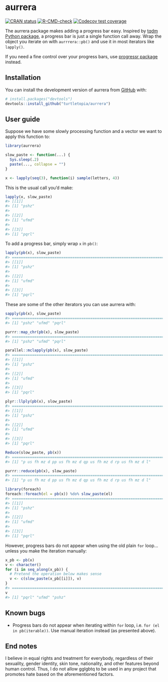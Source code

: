 
<!-- README.md is generated from README.Rmd. Please edit that file -->

# aurrera

<!-- badges: start -->

[![CRAN
status](https://www.r-pkg.org/badges/version/aurrera)](https://CRAN.R-project.org/package=aurrera)
[![R-CMD-check](https://github.com/turtletopia/aurrera/workflows/R-CMD-check/badge.svg)](https://github.com/turtletopia/aurrera/actions)
[![Codecov test
coverage](https://codecov.io/gh/turtletopia/aurrera/branch/master/graph/badge.svg)](https://app.codecov.io/gh/turtletopia/aurrera?branch=master)
<!-- badges: end -->

The aurrera package makes adding a progress bar easy. Inspired by [tqdm
Python package](https://github.com/tqdm/tqdm), a progress bar is just a
single function call away. Wrap the object you iterate on with
`aurrrera::pb()` and use it in most iterators like `lapply()`.

If you need a fine control over your progress bars, use [progressr
package](https://github.com/HenrikBengtsson/progressr) instead.

## Installation

You can install the development version of aurrera from
[GitHub](https://github.com/) with:

``` r
# install.packages("devtools")
devtools::install_github("turtletopia/aurrera")
```

## User guide

Suppose we have some slowly processing function and a vector we want to
apply this function to:

``` r
library(aurrera)

slow_paste <- function(...) {
  Sys.sleep(.2)
  paste(..., collapse = "")
}

x <- lapply(seq(3), function(i) sample(letters, 4))
```

This is the usual call you’d make:

``` r
lapply(x, slow_paste)
#> [[1]]
#> [1] "pshz"
#> 
#> [[2]]
#> [1] "ufmd"
#> 
#> [[3]]
#> [1] "pqrl"
```

To add a progress bar, simply wrap `x` in `pb()`:

``` r
lapply(pb(x), slow_paste)
#> ================================================================================
#> [[1]]
#> [1] "pshz"
#> 
#> [[2]]
#> [1] "ufmd"
#> 
#> [[3]]
#> [1] "pqrl"
```

These are some of the other iterators you can use aurrera with:

``` r
sapply(pb(x), slow_paste)
#> ================================================================================
#> [1] "pshz" "ufmd" "pqrl"

purrr::map_chr(pb(x), slow_paste)
#> ================================================================================
#> [1] "pshz" "ufmd" "pqrl"

parallel::mclapply(pb(x), slow_paste)
#> ================================================================================
#> [[1]]
#> [1] "pshz"
#> 
#> [[2]]
#> [1] "ufmd"
#> 
#> [[3]]
#> [1] "pqrl"

plyr::llply(pb(x), slow_paste)
#> ================================================================================
#> [[1]]
#> [1] "pshz"
#> 
#> [[2]]
#> [1] "ufmd"
#> 
#> [[3]]
#> [1] "pqrl"

Reduce(slow_paste, pb(x))
#> ================================================================================
#> [1] "p us fh mz d pp us fh mz d qp us fh mz d rp us fh mz d l"

purrr::reduce(pb(x), slow_paste)
#> ================================================================================
#> [1] "p us fh mz d pp us fh mz d qp us fh mz d rp us fh mz d l"

library(foreach)
foreach::foreach(el = pb(x)) %do% slow_paste(el)
#> ================================================================================
#> [[1]]
#> [1] "pshz"
#> 
#> [[2]]
#> [1] "ufmd"
#> 
#> [[3]]
#> [1] "pqrl"
```

However, progress bars do not appear when using the old plain `for`
loop… unless you make the iteration manually:

``` r
x_pb <- pb(x)
v <- character()
for (i in seq_along(x_pb)) {
  # Pretend the operation below makes sense
  v <- c(slow_paste(x_pb[[i]]), v)
}
#> ================================================================================
v
#> [1] "pqrl" "ufmd" "pshz"
```

## Known bugs

-   Progress bars do not appear when iterating within `for` loop,
    i.e. `for (el in pb(iterable))`. Use manual iteration instead (as
    presented above).

## End notes

I believe in equal rights and treatment for everybody, regardless of
their sexuality, gender identity, skin tone, nationality, and other
features beyond human control. Thus, I do not allow gglgbtq to be used
in any project that promotes hate based on the aforementioned factors.

